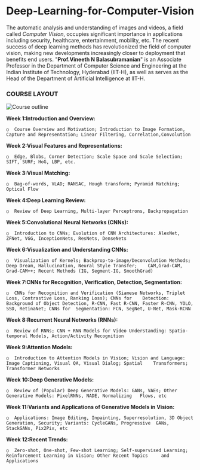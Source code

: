 # Deep-Learning-for-Computer-Vision

The automatic analysis and understanding of images and videos, a field called *Computer Vision*, occupies significant importance in applications including security, healthcare, entertainment, mobility, etc. The recent success of deep learning methods has revolutionized the field of computer vision, making new developments increasingly closer to deployment that benefits end users. "**Prof.Vineeth N Balasubramanian**" is an Associate Professor in the Department of Computer Science and Engineering at the Indian Institute of Technology, Hyderabad (IIT-H), as well as serves as the Head of the Department of Artificial Intelligence at IIT-H.

### COURSE LAYOUT

![Course outline](https://user-images.githubusercontent.com/42317258/86790233-ccf4cc80-c085-11ea-80d8-8753afff91ac.png)


**Week 1:Introduction and Overview:**

`○	Course Overview and Motivation; Introduction to Image Formation, Capture and Representation; Linear Filtering, Correlation,Convolution`

**Week 2:Visual Features and Representations:** 

`○	Edge, Blobs, Corner Detection; Scale Space and Scale Selection; SIFT, SURF; HoG, LBP, etc.`

**Week 3:Visual Matching:**

`○	Bag-of-words, VLAD; RANSAC, Hough transform; Pyramid Matching; Optical Flow`

**Week 4:Deep Learning Review:**

`○	Review of Deep Learning, Multi-layer Perceptrons, Backpropagation`

**Week 5:Convolutional Neural Networks (CNNs):**

`○	Introduction to CNNs; Evolution of CNN Architectures: AlexNet, ZFNet, VGG, InceptionNets, ResNets, DenseNets`

**Week 6:Visualization and Understanding CNNs:**

`○	Visualization of Kernels; Backprop-to-image/Deconvolution Methods; Deep Dream, Hallucination, Neural Style Transfer;  	CAM,Grad-CAM, Grad-CAM++; Recent Methods (IG, Segment-IG, SmoothGrad)`

**Week 7:CNNs for Recognition, Verification, Detection, Segmentation:**

`○	CNNs for Recognition and Verification (Siamese Networks, Triplet Loss, Contrastive Loss, Ranking Loss); CNNs for 	Detection: Background of Object Detection, R-CNN, Fast R-CNN, Faster R-CNN, YOLO, SSD, RetinaNet; CNNs for 	Segmentation: FCN, SegNet, U-Net, Mask-RCNN`

**Week 8:Recurrent Neural Networks (RNNs):**

`○	Review of RNNs; CNN + RNN Models for Video Understanding: Spatio-temporal Models, Action/Activity Recognition`

**Week 9:Attention Models:**

`○	Introduction to Attention Models in Vision; Vision and Language: Image Captioning, Visual QA, Visual Dialog; Spatial 	Transformers; Transformer Networks`

**Week 10:Deep Generative Models:**

`○	Review of (Popular) Deep Generative Models: GANs, VAEs; Other Generative Models: PixelRNNs, NADE, Normalizing 	Flows, etc`

**Week 11:Variants and Applications of Generative Models in Vision:**

`○	Applications: Image Editing, Inpainting, Superresolution, 3D Object Generation, Security; Variants: CycleGANs, Progressive 	GANs, StackGANs, Pix2Pix, etc`

**Week 12:Recent Trends:**

`○	Zero-shot, One-shot, Few-shot Learning; Self-supervised Learning; Reinforcement Learning in Vision; Other Recent Topics 	and Applications`
